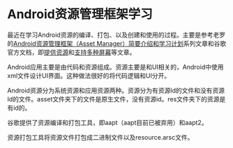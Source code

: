 # Android资源管理框架学习

最近在学习Android资源的编译、打包、以及创建和使用的过程。主要是参考老罗的[Android资源管理框架（Asset Manager）简要介绍和学习计划](https://blog.csdn.net/luoshengyang/article/details/8738877)系列文章和谷歌官方文档，即[提供资源](https://developer.android.com/guide/topics/resources/providing-resources)和[支持多种屏幕](https://developer.android.com/guide/practices/screens_support)等文章。



Android应用主要是由代码和资源组成。资源主要是和UI相关的，Android中使用xml文件设计UI界面。这种做法很好的将代码逻辑和UI分开。

Android资源分为系统资源和应用资源两种。资源分为有资源Id的文件和没有资源Id的文件。asset文件夹下的文件是原生文件，没有资源id。res文件夹下的资源是有id的。

谷歌提供了资源编译和打包工具，即aapt（aapt目前已被弃用）和aapt2。

资源打包工具将资源文件打包成二进制文件以及resource.arsc文件。






